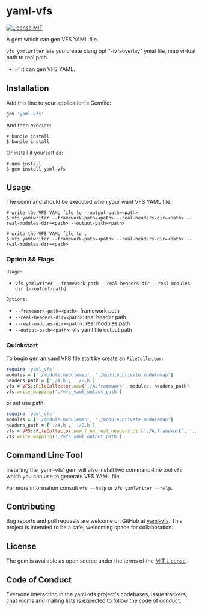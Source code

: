# yaml-vfs

[![License MIT](https://img.shields.io/badge/license-MIT-green.svg?style=flat)](https://raw.githubusercontent.com/wangson1237/SYCSSColor/master/LICENSE)&nbsp;

A gem which can gen VFS YAML file.

`vfs yamlwriter` lets you create clang opt "-ivfsoverlay" ymal file,  map virtual path to real path.

- ✅ It can gen VFS YAML.

## Installation

Add this line to your application's Gemfile:

```ruby
gem 'yaml-vfs'
```

And then execute:

```shell
# bundle install
$ bundle install
```

Or install it yourself as:

```shell
# gem install
$ gem install yaml-vfs
```

## Usage

The command should be executed when your want VFS YAML file.

```shell
# write the VFS YAML file to --output-path=<path>
$ vfs yamlwriter --framework-path=<path> --real-headers-dir=<path> --real-modules-dir=<path> --output-path=<path>

# write the VFS YAML file to .
$ vfs yamlwriter --framework-path=<path> --real-headers-dir=<path> --real-modules-dir=<path>
```

### Option && Flags

`Usage:`

- `vfs yamlwriter --framework-path --real-headers-dir --real-modules-dir [--output-path]`

`Options:`

- `--framework-path=<path>`: framework path
- `--real-headers-dir=<path>`: real header path
- `--real-modules-dir=<path>`: real modules path
- `--output-path=<path>`: vfs yaml file output path

### Quickstart

To begin gen an yaml VFS file start by create an `FileCollector`:

```ruby
require 'yaml_vfs'
modules = ['./module.modulemap', './module.private.modulemap']
headers_path = ['./A.h', './B.h']
vfs = VFS::FileCollector.new('./A.framework', modules, headers_path)
vfs.write_mapping('./vfs_yaml_output_path')
```

or set use path:

```ruby
require 'yaml_vfs'
modules = ['./module.modulemap', './module.private.modulemap']
headers_path = ['./A.h', './B.h']
vfs = VFS::FileCollector.new_from_real_headers_dir('./A.framework', './module_path', './headers')
vfs.write_mapping('./vfs_yaml_output_path')
```

## Command Line Tool

Installing the 'yaml-vfs' gem will also install two command-line tool `vfs` which you can use to generate VFS YAML file.

For more information consult `vfs --help` or `vfs yamlwriter --help`.

## Contributing

Bug reports and pull requests are welcome on GitHub at [yaml-vfs](https://github.com/Cat1237/yaml-vfs). This project is intended to be a safe, welcoming space for collaboration.

## License

The gem is available as open source under the terms of the [MIT License](https://opensource.org/licenses/MIT).

## Code of Conduct

Everyone interacting in the yaml-vfs project's codebases, issue trackers, chat rooms and mailing lists is expected to follow the [code of conduct](https://github.com/[USERNAME]/cocoapods-hmap/blob/master/CODE_OF_CONDUCT.md).
